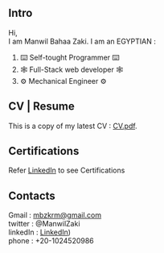 ## Intro
Hi,<br/>
I am Manwil Bahaa Zaki. I am an EGYPTIAN :<br/>
<ol>
  <li>  ⌨️ Self-tought Programmer ⌨️  </li>
  <li>  🕸 Full-Stack web developer 🕸 </li>
  <li>  ⚙ Mechanical Engineer ⚙</li>
</ol>

## CV | Resume
This is a copy of my latest CV : [CV.pdf](https://drive.google.com/file/d/1GSxW4HBnmvoflMoBBH_5xNiYKcK_dZ49/view?usp=sharing).

## Certifications
Refer [LinkedIn](https://www.linkedin.com/in/manwil) to see Certifications

## Contacts
Gmail : mbzkrm@gmail.com <br/>
twitter : @ManwilZaki<br/>
linkedIn : [LinkedIn](https://www.linkedin.com/in/manwil/))<br/>
phone : +20-1024520986
